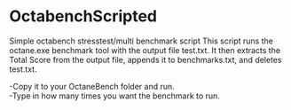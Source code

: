 # OctabenchScripted
Simple octabench stresstest/multi benchmark script
This script runs the octane.exe benchmark tool with the output file test.txt.
It then extracts the Total Score from the output file, appends it to benchmarks.txt, and deletes test.txt.

-Copy it to your OctaneBench folder and run.  
-Type in how many times you want the benchmark to run.
